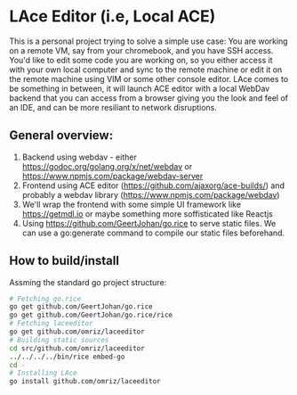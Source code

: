# LAce Editor (i.e, Local ACE)

This is a personal project trying to solve a simple use case:
You are working on a remote VM, say from your chromebook, and you have SSH
access. You'd like to edit some code you are working on, so you either access it
with your own local computer and sync to the remote machine or edit it on the
remote machine using VIM or some other console editor.
LAce comes to be something in between, it will launch ACE editor with a local
WebDav backend that you can access from a browser giving you the look and feel
of an IDE, and can be more resiliant to network disruptions.

## General overview:
1. Backend using webdav - either https://godoc.org/golang.org/x/net/webdav or https://www.npmjs.com/package/webdav-server
2. Frontend using ACE editor (https://github.com/ajaxorg/ace-builds/) and probably a webdav library (https://www.npmjs.com/package/webdav)
3. We'll wrap the frontend with some simple UI framework like https://getmdl.io or maybe something more soffisticated like Reactjs
4. Using https://github.com/GeertJohan/go.rice to serve static files. We can use a go:generate command to compile our static files beforehand.

## How to build/install
Assming the standard go project structure:
```bash
# Fetching go.rice
go get github.com/GeertJohan/go.rice
go get github.com/GeertJohan/go.rice/rice
# Fetching laceeditor
go get github.com/omriz/laceeditor
# Building static sources
cd src/github.com/omriz/laceeditor
../../../../bin/rice embed-go
cd -
# Installing LAce
go install github.com/omriz/laceeditor
```